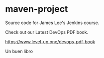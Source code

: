 # maven-project
Source code for James Lee's Jenkins course.

Check out our Latest DevOps PDF book.

https://www.level-up.one/devops-pdf-book

Un buen libro
